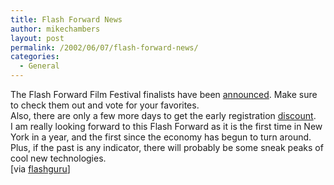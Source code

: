 ```yaml
---
title: Flash Forward News
author: mikechambers
layout: post
permalink: /2002/06/07/flash-forward-news/
categories:
  - General
---
```



The Flash Forward Film Festival finalists have been [announced][1]. Make sure to check them out and vote for your favorites.  
Also, there are only a few more days to get the early registration [discount][2].  
I am really looking forward to this Flash Forward as it is the first time in New York in a year, and the first since the economy has begun to turn around. Plus, if the past is any indicator, there will probably be some sneak peaks of cool new technologies.  
[via [flashguru][3]]

 [1]: http://www.flashforward2002.com/nyc/films/votepage.html
 [2]: http://www.flashforward2002.com/html/HTML/reg_discounts.html
 [3]: http://www.flashguru.co.uk/